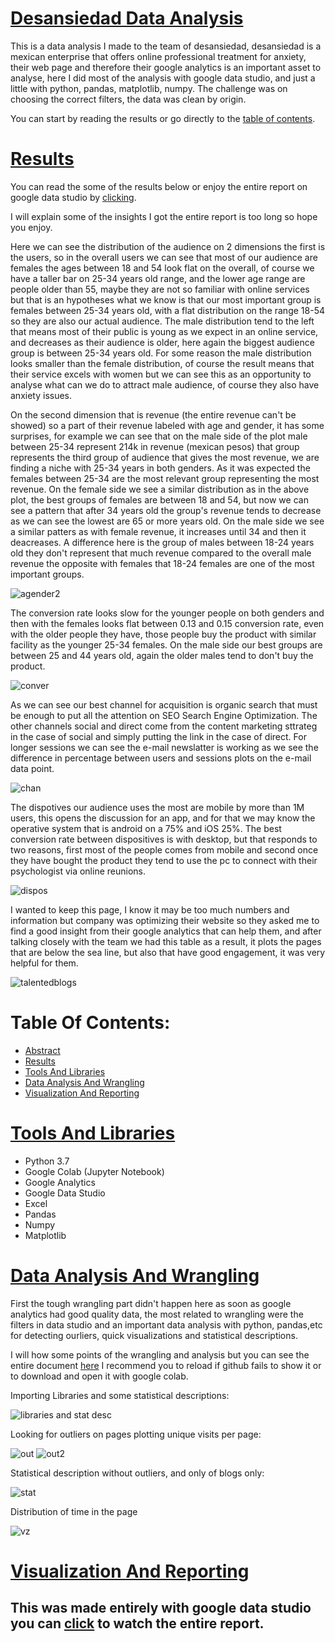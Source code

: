 # [Desansiedad Data Analysis](#Table-Of-Contents)
This is a data analysis I made to the team of desansiedad, desansiedad is a mexican enterprise that offers online professional treatment for anxiety, their web page and therefore their google analytics is an important asset to analyse, here I did most of the analysis with google data studio, and just a little with python, pandas, matplotlib, numpy. The challenge was on choosing the correct filters, the data was clean by origin.

You can start by reading the results or go directly to the [table of contents](#Table-Of-Contents).

# [Results](#Table-Of-Contents)
You can read the some of the results below or enjoy the entire report on google data studio by [clicking](https://datastudio.google.com/reporting/61f04c52-93e3-4ec5-969a-719304c32849/page/cyT9B).

I will explain some of the insights I got the entire report is too long so hope you enjoy.

Here we can see the distribution of the audience on 2 dimensions the first is the users, so in the overall users we can see that most of our audience are females the ages between 18 and 54 look flat on the overall, of course we have a taller bar on 25-34 years old range, and the lower age range are people older than 55, maybe they are not so familiar with online services but that is an hypotheses what we know is that our most important group is females between 25-34 years old, with a flat distribution on the range 18-54 so they are also our actual audience.
The male distribution tend to the left that means most of their public is young as we expect in an online service, and decreases as their audience is older, here again the biggest audience group is between 25-34 years old. For some reason the male distribution looks smaller than the female distribution, of course the result means that their service excels with women but we can see this as an opportunity to analyse what can we do to attract male audience, of course they also have anxiety issues.

On the second dimension that is revenue (the entire revenue can't be showed) so a part of their revenue labeled with age and gender, it has some surprises, for example we can see that on the male side of the plot male between 25-34 represent 214k in revenue (mexican pesos) that group represents the third group of audience that gives the most revenue, we are finding a niche with 25-34 years in both genders.
As it was expected the females between 25-34 are the most relevant group representing the most revenue.
On the female side we see a similar distribution as in the above plot, the best groups of females are between 18 and 54, but now we can see a pattern that after 34 years old the group's revenue tends to decrease as we can see the lowest are 65 or more years old.
On the male side we see a similar patters as with female revenue, it increases until 34 and then it deacreases. A difference here is the group of males between 18-24 years old they don't represent that much revenue compared to the overall male revenue the opposite with females that 18-24 females are one of the most important groups. 

![agender2](https://user-images.githubusercontent.com/58957744/116299730-b11cfd00-a763-11eb-88ba-c638bab6b055.png)


The conversion rate looks slow for the younger people on both genders and then with the females looks flat between 0.13 and 0.15 conversion rate, even with the older people they have, those people buy the product with similar facility as the younger 25-34 females.
On the male side our best groups are between 25 and 44 years old, again the older males tend to don't buy the product.

![conver](https://user-images.githubusercontent.com/58957744/116299902-dc075100-a763-11eb-92af-6cf2bbeeb072.png)

As we can see our best channel for acquisition is organic search that must be enough to put all the attention on SEO Search Engine Optimization. The other channels social and direct come from the content marketing sttrateg in the case of social and simply putting the link in the case of direct. For longer sessions we can see the e-mail newslatter is working as we see the difference in percentage between users and sessions plots on the e-mail data point.

![chan](https://user-images.githubusercontent.com/58957744/116299507-67ccad80-a763-11eb-88ab-f01310c06986.png)

The dispotives our audience uses the most are mobile by more than 1M users, this opens the discussion for an app, and for that we may know the operative system that is android on a 75% and iOS 25%.
The best conversion rate between dispositives is with desktop, but that responds to two reasons, first most of the people comes from mobile and second once they have bought the product they tend to use the pc to connect with their psychologist via online reunions.

![dispos](https://user-images.githubusercontent.com/58957744/116299509-68654400-a763-11eb-93d9-3a2ade076156.png)

I wanted to keep this page, I know it may be too much numbers and information but company was optimizing their website so they asked me to find a good insight from their google analytics that can help them, and after talking closely with the team we had this table as a result, it plots the pages that are below the sea line, but also that have good engagement, it was very helpful for them.

![talentedblogs](https://user-images.githubusercontent.com/58957744/116299512-68fdda80-a763-11eb-88c2-c920ba94153f.png)


# Table Of Contents:
* [Abstract](#Desansiedad-Data-Analysis)
* [Results](#Results)
* [Tools And Libraries](#Tools-And-Libraries)
* [Data Analysis And Wrangling](#Data-Analysis-And-Wrangling)
* [Visualization And Reporting](#Visualization-And-Reporting)

# [Tools And Libraries](#Table-Of-Contents)
* Python 3.7
* Google Colab (Jupyter Notebook)
* Google Analytics
* Google Data Studio
* Excel
* Pandas
* Numpy
* Matplotlib

# [Data Analysis And Wrangling](#Table-Of-Contents)

First the tough wrangling part didn't happen here as soon as google analytics had good quality data, the most related to wrangling were the filters in data studio and an important data analysis with python, pandas,etc for detecting ourliers, quick visualizations and statistical descriptions.

I will how some points of the wrangling and analysis but you can see the entire document [here](https://github.com/JorgePablol/Data-Analysis-Desansiedad-with-Data-Studio/blob/main/Desansiedad%20(1).ipynb) I recommend you to reload if github fails to show it or to download and open it with google colab.

Importing Libraries and some statistical descriptions:

![libraries and stat desc](https://user-images.githubusercontent.com/58957744/116306684-00b2f700-a76b-11eb-9713-2586bc94bc12.png)

Looking for outliers on pages plotting unique visits per page:

![out](https://user-images.githubusercontent.com/58957744/116306685-014b8d80-a76b-11eb-8b47-5ce2f834a790.png)
![out2](https://user-images.githubusercontent.com/58957744/116306688-01e42400-a76b-11eb-846a-f9fb0372d0ce.png)

Statistical description without outliers, and only of blogs only:

![stat](https://user-images.githubusercontent.com/58957744/116306689-01e42400-a76b-11eb-91a3-cb8c10322ab5.png)

Distribution of time in the page

![vz](https://user-images.githubusercontent.com/58957744/116306691-027cba80-a76b-11eb-92b2-035555c34ce6.png)

# [Visualization And Reporting](#Table-Of-Contents)
## This was made entirely with google data studio you can [click](https://datastudio.google.com/reporting/61f04c52-93e3-4ec5-969a-719304c32849/page/cyT9B) to watch the entire report.
